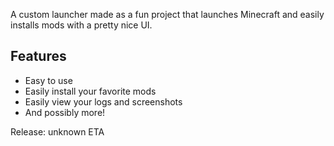 A custom launcher made as a fun project that launches Minecraft and easily installs mods with a pretty nice UI.

## Features
- Easy to use
- Easily install your favorite mods
- Easily view your logs and screenshots
- And possibly more!

Release: unknown ETA
